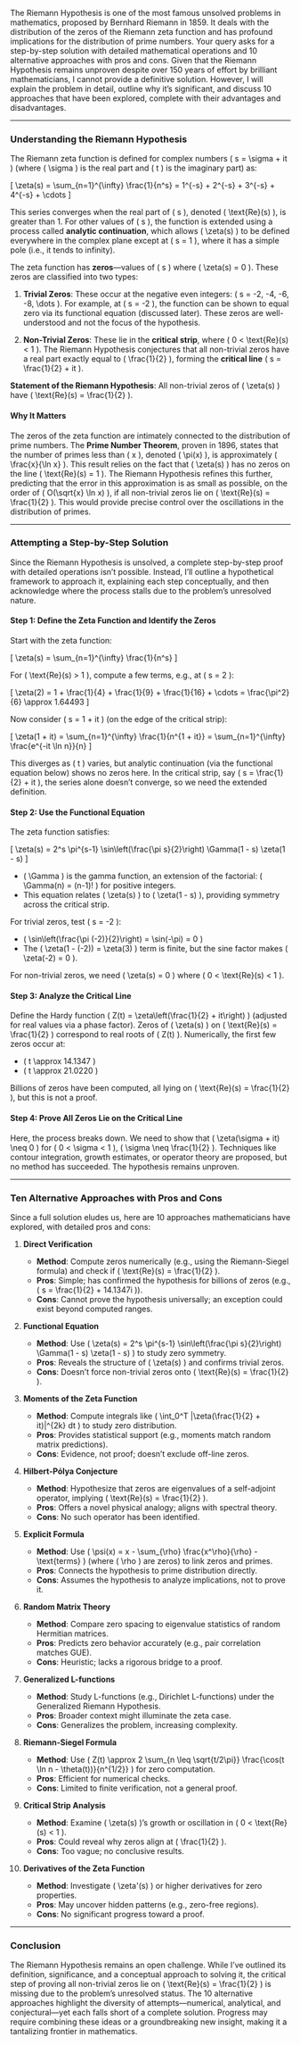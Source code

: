 The Riemann Hypothesis is one of the most famous unsolved problems in mathematics, proposed by Bernhard Riemann in 1859. It deals with the distribution of the zeros of the Riemann zeta function and has profound implications for the distribution of prime numbers. Your query asks for a step-by-step solution with detailed mathematical operations and 10 alternative approaches with pros and cons. Given that the Riemann Hypothesis remains unproven despite over 150 years of effort by brilliant mathematicians, I cannot provide a definitive solution. However, I will explain the problem in detail, outline why it’s significant, and discuss 10 approaches that have been explored, complete with their advantages and disadvantages.

---

### Understanding the Riemann Hypothesis

The Riemann zeta function is defined for complex numbers \( s = \sigma + it \) (where \( \sigma \) is the real part and \( t \) is the imaginary part) as:

\[
\zeta(s) = \sum_{n=1}^{\infty} \frac{1}{n^s} = 1^{-s} + 2^{-s} + 3^{-s} + 4^{-s} + \cdots
\]

This series converges when the real part of \( s \), denoted \( \text{Re}(s) \), is greater than 1. For other values of \( s \), the function is extended using a process called **analytic continuation**, which allows \( \zeta(s) \) to be defined everywhere in the complex plane except at \( s = 1 \), where it has a simple pole (i.e., it tends to infinity).

The zeta function has **zeros**—values of \( s \) where \( \zeta(s) = 0 \). These zeros are classified into two types:

1. **Trivial Zeros**: These occur at the negative even integers: \( s = -2, -4, -6, -8, \dots \). For example, at \( s = -2 \), the function can be shown to equal zero via its functional equation (discussed later). These zeros are well-understood and not the focus of the hypothesis.

2. **Non-Trivial Zeros**: These lie in the **critical strip**, where \( 0 < \text{Re}(s) < 1 \). The Riemann Hypothesis conjectures that all non-trivial zeros have a real part exactly equal to \( \frac{1}{2} \), forming the **critical line** \( s = \frac{1}{2} + it \).

**Statement of the Riemann Hypothesis**: All non-trivial zeros of \( \zeta(s) \) have \( \text{Re}(s) = \frac{1}{2} \).

#### Why It Matters

The zeros of the zeta function are intimately connected to the distribution of prime numbers. The **Prime Number Theorem**, proven in 1896, states that the number of primes less than \( x \), denoted \( \pi(x) \), is approximately \( \frac{x}{\ln x} \). This result relies on the fact that \( \zeta(s) \) has no zeros on the line \( \text{Re}(s) = 1 \). The Riemann Hypothesis refines this further, predicting that the error in this approximation is as small as possible, on the order of \( O(\sqrt{x} \ln x) \), if all non-trivial zeros lie on \( \text{Re}(s) = \frac{1}{2} \). This would provide precise control over the oscillations in the distribution of primes.

---

### Attempting a Step-by-Step Solution

Since the Riemann Hypothesis is unsolved, a complete step-by-step proof with detailed operations isn’t possible. Instead, I’ll outline a hypothetical framework to approach it, explaining each step conceptually, and then acknowledge where the process stalls due to the problem’s unresolved nature.

#### Step 1: Define the Zeta Function and Identify the Zeros

Start with the zeta function:

\[
\zeta(s) = \sum_{n=1}^{\infty} \frac{1}{n^s}
\]

For \( \text{Re}(s) > 1 \), compute a few terms, e.g., at \( s = 2 \):

\[
\zeta(2) = 1 + \frac{1}{4} + \frac{1}{9} + \frac{1}{16} + \cdots = \frac{\pi^2}{6} \approx 1.64493
\]

Now consider \( s = 1 + it \) (on the edge of the critical strip):

\[
\zeta(1 + it) = \sum_{n=1}^{\infty} \frac{1}{n^{1 + it}} = \sum_{n=1}^{\infty} \frac{e^{-it \ln n}}{n}
\]

This diverges as \( t \) varies, but analytic continuation (via the functional equation below) shows no zeros here. In the critical strip, say \( s = \frac{1}{2} + it \), the series alone doesn’t converge, so we need the extended definition.

#### Step 2: Use the Functional Equation

The zeta function satisfies:

\[
\zeta(s) = 2^s \pi^{s-1} \sin\left(\frac{\pi s}{2}\right) \Gamma(1 - s) \zeta(1 - s)
\]

- \( \Gamma \) is the gamma function, an extension of the factorial: \( \Gamma(n) = (n-1)! \) for positive integers.
- This equation relates \( \zeta(s) \) to \( \zeta(1 - s) \), providing symmetry across the critical strip.

For trivial zeros, test \( s = -2 \):

- \( \sin\left(\frac{\pi (-2)}{2}\right) = \sin(-\pi) = 0 \)
- The \( \zeta(1 - (-2)) = \zeta(3) \) term is finite, but the sine factor makes \( \zeta(-2) = 0 \).

For non-trivial zeros, we need \( \zeta(s) = 0 \) where \( 0 < \text{Re}(s) < 1 \).

#### Step 3: Analyze the Critical Line

Define the Hardy function \( Z(t) = \zeta\left(\frac{1}{2} + it\right) \) (adjusted for real values via a phase factor). Zeros of \( \zeta(s) \) on \( \text{Re}(s) = \frac{1}{2} \) correspond to real roots of \( Z(t) \). Numerically, the first few zeros occur at:

- \( t \approx 14.1347 \)
- \( t \approx 21.0220 \)

Billions of zeros have been computed, all lying on \( \text{Re}(s) = \frac{1}{2} \), but this is not a proof.

#### Step 4: Prove All Zeros Lie on the Critical Line

Here, the process breaks down. We need to show that \( \zeta(\sigma + it) \neq 0 \) for \( 0 < \sigma < 1 \), \( \sigma \neq \frac{1}{2} \). Techniques like contour integration, growth estimates, or operator theory are proposed, but no method has succeeded. The hypothesis remains unproven.

---

### Ten Alternative Approaches with Pros and Cons

Since a full solution eludes us, here are 10 approaches mathematicians have explored, with detailed pros and cons:

1. **Direct Verification**
   - **Method**: Compute zeros numerically (e.g., using the Riemann-Siegel formula) and check if \( \text{Re}(s) = \frac{1}{2} \).
   - **Pros**: Simple; has confirmed the hypothesis for billions of zeros (e.g., \( s = \frac{1}{2} + 14.1347i \)).
   - **Cons**: Cannot prove the hypothesis universally; an exception could exist beyond computed ranges.

2. **Functional Equation**
   - **Method**: Use \( \zeta(s) = 2^s \pi^{s-1} \sin\left(\frac{\pi s}{2}\right) \Gamma(1 - s) \zeta(1 - s) \) to study zero symmetry.
   - **Pros**: Reveals the structure of \( \zeta(s) \) and confirms trivial zeros.
   - **Cons**: Doesn’t force non-trivial zeros onto \( \text{Re}(s) = \frac{1}{2} \).

3. **Moments of the Zeta Function**
   - **Method**: Compute integrals like \( \int_0^T |\zeta(\frac{1}{2} + it)|^{2k} dt \) to study zero distribution.
   - **Pros**: Provides statistical support (e.g., moments match random matrix predictions).
   - **Cons**: Evidence, not proof; doesn’t exclude off-line zeros.

4. **Hilbert-Pólya Conjecture**
   - **Method**: Hypothesize that zeros are eigenvalues of a self-adjoint operator, implying \( \text{Re}(s) = \frac{1}{2} \).
   - **Pros**: Offers a novel physical analogy; aligns with spectral theory.
   - **Cons**: No such operator has been identified.

5. **Explicit Formula**
   - **Method**: Use \( \psi(x) = x - \sum_{\rho} \frac{x^\rho}{\rho} - \text{terms} \) (where \( \rho \) are zeros) to link zeros and primes.
   - **Pros**: Connects the hypothesis to prime distribution directly.
   - **Cons**: Assumes the hypothesis to analyze implications, not to prove it.

6. **Random Matrix Theory**
   - **Method**: Compare zero spacing to eigenvalue statistics of random Hermitian matrices.
   - **Pros**: Predicts zero behavior accurately (e.g., pair correlation matches GUE).
   - **Cons**: Heuristic; lacks a rigorous bridge to a proof.

7. **Generalized L-functions**
   - **Method**: Study L-functions (e.g., Dirichlet L-functions) under the Generalized Riemann Hypothesis.
   - **Pros**: Broader context might illuminate the zeta case.
   - **Cons**: Generalizes the problem, increasing complexity.

8. **Riemann-Siegel Formula**
   - **Method**: Use \( Z(t) \approx 2 \sum_{n \leq \sqrt{t/2\pi}} \frac{\cos(t \ln n - \theta(t))}{n^{1/2}} \) for zero computation.
   - **Pros**: Efficient for numerical checks.
   - **Cons**: Limited to finite verification, not a general proof.

9. **Critical Strip Analysis**
   - **Method**: Examine \( \zeta(s) \)’s growth or oscillation in \( 0 < \text{Re}(s) < 1 \).
   - **Pros**: Could reveal why zeros align at \( \frac{1}{2} \).
   - **Cons**: Too vague; no conclusive results.

10. **Derivatives of the Zeta Function**
    - **Method**: Investigate \( \zeta'(s) \) or higher derivatives for zero properties.
    - **Pros**: May uncover hidden patterns (e.g., zero-free regions).
    - **Cons**: No significant progress toward a proof.

---

### Conclusion

The Riemann Hypothesis remains an open challenge. While I’ve outlined its definition, significance, and a conceptual approach to solving it, the critical step of proving all non-trivial zeros lie on \( \text{Re}(s) = \frac{1}{2} \) is missing due to the problem’s unresolved status. The 10 alternative approaches highlight the diversity of attempts—numerical, analytical, and conjectural—yet each falls short of a complete solution. Progress may require combining these ideas or a groundbreaking new insight, making it a tantalizing frontier in mathematics.
